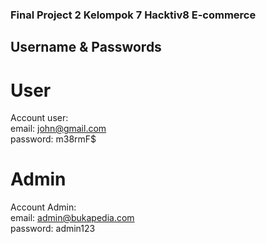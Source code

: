 ### Final Project 2 Kelompok 7 Hacktiv8 E-commerce

## Username & Passwords

# User

Account user: <br>
email: john@gmail.com <br>
password: m38rmF$ <br>

# Admin

Account Admin: <br>
email: admin@bukapedia.com <br>
password: admin123 <br>
